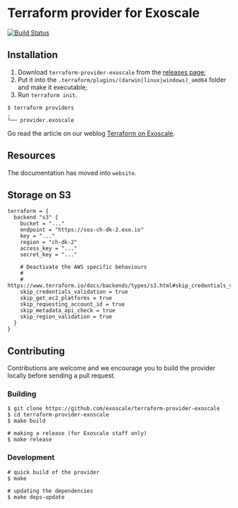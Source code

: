 # Terraform provider for Exoscale

[![Build Status](https://travis-ci.org/exoscale/terraform-provider-exoscale.svg?branch=master)](https://travis-ci.org/exoscale/terraform-provider-exoscale)

## Installation

1. Download `terraform-provider-exoscale` from the [releases page](https://github.com/exoscale/terraform-provider-exoscale/releases);
2. Put it into the `.terraform/plugins/(darwin|linux|windows)_amd64` folder and make it executable;
3. Run `terraform init`.

```
$ terraform providers
.
└── provider.exoscale
```

Go read the article on our weblog [Terraform on Exoscale](https://www.exoscale.com/syslog/2016/09/14/terraform-with-exoscale/).


## Resources

The documentation has moved into `website`.

## Storage on S3

```hcl
terraform = {
  backend "s3" {
    bucket = "..."
    endpoint = "https://sos-ch-dk-2.exo.io"
    key = "..."
    region = "ch-dk-2"
    access_key = "..."
    secret_key = "..."

    # Deactivate the AWS specific behaviours
    #
    # https://www.terraform.io/docs/backends/types/s3.html#skip_credentials_validation
    skip_credentials_validation = true
    skip_get_ec2_platforms = true
    skip_requesting_account_id = true
    skip_metadata_api_check = true
    skip_region_validation = true
  }
}
```

## Contributing

Contributions are welcome and we encourage you to build the provider locally
before sending a pull request.

### Building

```
$ git clone https://github.com/exoscale/terraform-provider-exoscale
$ cd terraform-provider-exoscale
$ make build

# making a release (for Exoscale staff only)
$ make release
```

### Development

```
# quick build of the provider
$ make

# updating the dependencies
$ make deps-update
```
